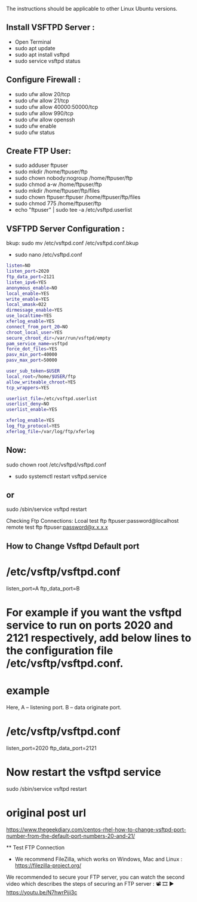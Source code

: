 The instructions should be applicable to other Linux Ubuntu versions.

## Install VSFTPD Server :
- Open Terminal
- sudo apt update
- sudo apt install vsftpd
- sudo service vsftpd status

## Configure Firewall :
- sudo ufw allow 20/tcp
- sudo ufw allow 21/tcp
- sudo ufw allow 40000:50000/tcp
- sudo ufw allow 990/tcp
- sudo ufw allow openssh
- sudo ufw enable
- sudo ufw status

## Create FTP User:
- sudo adduser ftpuser
- sudo mkdir /home/ftpuser/ftp
- sudo chown nobody:nogroup /home/ftpuser/ftp
- sudo chmod a-w /home/ftpuser/ftp
- sudo mkdir /home/ftpuser/ftp/files
- sudo chown ftpuser:ftpuser /home/ftpuser/ftp/files
- sudo chmod 775 /home/ftpuser/ftp
- echo "ftpuser" | sudo tee -a /etc/vsftpd.userlist

## VSFTPD Server Configuration :
bkup: sudo mv /etc/vsftpd.conf /etc/vsftpd.conf.bkup
- sudo nano /etc/vsftpd.conf

```bash
listen=NO
listen_port=2020
ftp_data_port=2121
listen_ipv6=YES
anonymous_enable=NO
local_enable=YES
write_enable=YES
local_umask=022
dirmessage_enable=YES
use_localtime=YES
xferlog_enable=YES
connect_from_port_20=NO
chroot_local_user=YES
secure_chroot_dir=/var/run/vsftpd/empty
pam_service_name=vsftpd
force_dot_files=YES
pasv_min_port=40000
pasv_max_port=50000

user_sub_token=$USER
local_root=/home/$USER/ftp
allow_writeable_chroot=YES
tcp_wrappers=YES

userlist_file=/etc/vsftpd.userlist
userlist_deny=NO
userlist_enable=YES

xferlog_enable=YES
log_ftp_protocol=YES
xferlog_file=/var/log/ftp/xferlog

```
## Now:
sudo chown root /etc/vsftpd/vsftpd.conf

- sudo systemctl restart vsftpd.service
## or
sudo /sbin/service vsftpd restart


Checking Ftp Connections:
Lcoal test
ftp ftpuser:password@localhost
remote test
ftp ftpuser:password@x.x.x.x

## How to Change Vsftpd Default port

# /etc/vsftp/vsftpd.conf
listen_port=A
ftp_data_port=B

# For example if you want the vsftpd service to run on ports 2020 and 2121 respectively, add below lines to the configuration file /etc/vsftp/vsftpd.conf.

# example
Here,
A – listening port.
B – data originate port.

# /etc/vsftp/vsftpd.conf
listen_port=2020
ftp_data_port=2121

# Now restart the vsftpd service
sudo /sbin/service vsftpd restart

# original post url
https://www.thegeekdiary.com/centos-rhel-how-to-change-vsftpd-port-number-from-the-default-port-numbers-20-and-21/


** Test FTP Connection
- We recommend FileZilla, which works on Windows, Mac and Linux : https://filezilla-project.org/

We recommended to secure your FTP server, you can watch the second video which describes the steps of securing an FTP server :  📽 🎞 ▶ https://youtu.be/N7hwrPiji3c

